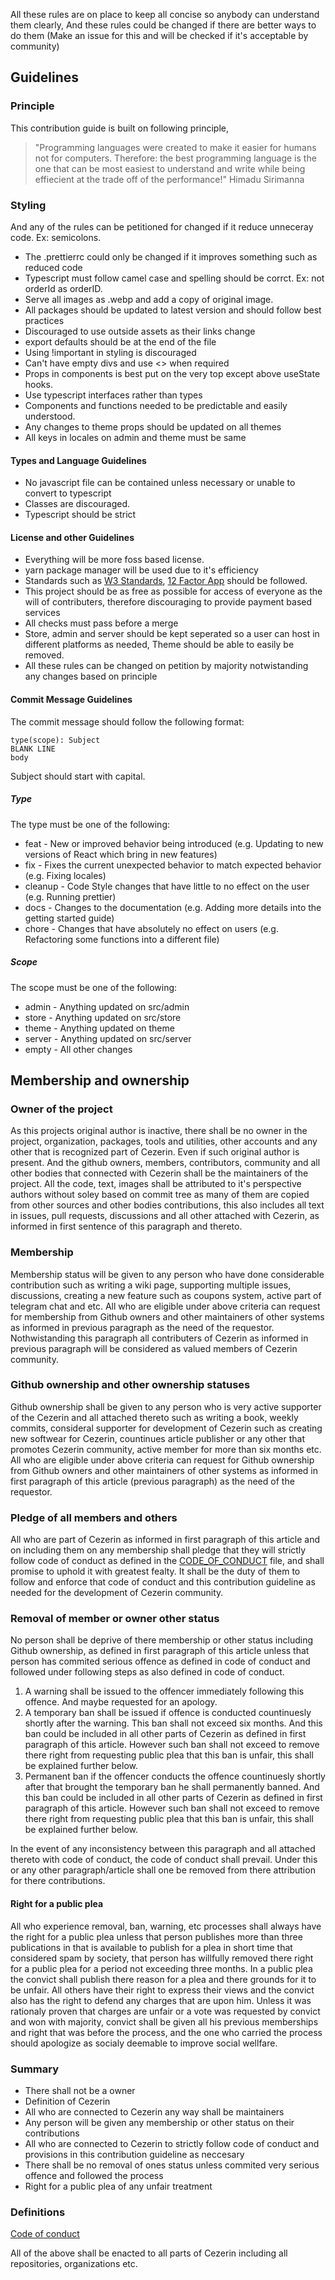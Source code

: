 All these rules are on place to keep all concise so anybody can understand them
clearly, And these rules could be changed if there are better ways to do them
(Make an issue for this and will be checked if it's acceptable by community)

## Guidelines

### Principle

This contribution guide is built on following principle,

> "Programming languages were created to make it easier for humans not for computers.
> Therefore: the best programming language is the one that can be most easiest to understand and write while being effiecient at the trade off of the performance!" Himadu Sirimanna

### Styling

And any of the rules can be petitioned for changed if it reduce unneceray code. Ex: semicolons.

- The .prettierrc could only be changed if it improves something such as reduced code
- Typescript must follow camel case and spelling should be corrct. Ex: not orderId as orderID.
- Serve all images as .webp and add a copy of original image.
- All packages should be updated to latest version and should follow best practices
- Discouraged to use outside assets as their links change
- export defaults should be at the end of the file
- Using !important in styling is discouraged
- Can't have empty divs and use <> when required
- Props in components is best put on the very top except above useState hooks.
- Use typescript interfaces rather than types
- Components and functions needed to be predictable and easily understood.
- Any changes to theme props should be updated on all themes
- All keys in locales on admin and theme must be same

#### Types and Language Guidelines

- No javascript file can be contained unless necessary or unable to convert to typescript
- Classes are discouraged.
- Typescript should be strict

#### License and other Guidelines

- Everything will be more foss based license.
- yarn package manager will be used due to it's efficiency
- Standards such as [W3 Standards](https://www.w3.org/standards/), [12 Factor App](https://12factor.net/) should be followed.
- This project should be as free as possible for access of everyone as the will of contributers, therefore discouraging to provide payment based services
- All checks must pass before a merge
- Store, admin and server should be kept seperated so a user can host in different platforms as needed, Theme should be able to easily be removed.
- All these rules can be changed on petition by majority notwistanding any changes based on principle

#### Commit Message Guidelines

The commit message should follow the following format:

```plain
type(scope): Subject
BLANK LINE
body
```

Subject should start with capital.

##### Type

The type must be one of the following:

- feat - New or improved behavior being introduced (e.g. Updating to new versions of React which bring in new features)
- fix - Fixes the current unexpected behavior to match expected behavior (e.g. Fixing locales)
- cleanup - Code Style changes that have little to no effect on the user (e.g. Running prettier)
- docs - Changes to the documentation (e.g. Adding more details into the getting started guide)
- chore - Changes that have absolutely no effect on users (e.g. Refactoring some functions into a different file)

##### Scope

The scope must be one of the following:

- admin - Anything updated on src/admin
- store - Anything updated on src/store
- theme - Anything updated on theme
- server - Anything updated on src/server
- empty - All other changes

## Membership and ownership

### Owner of the project

As this projects original author is inactive, there shall be no owner in the project, organization, packages, tools and utilities, other accounts and any other that is recognized part of Cezerin. Even if such original author is present.
And the github owners, members, contributors, community and all other bodies that connected with Cezerin shall be the maintainers of the project. All the code, text, images shall be attributed to it's perspective authors without soley based on commit tree as many of them are copied from other sources and other bodies contributions, this also includes all text in issues, pull requests, discussions and all other attached with Cezerin, as informed in first sentence of this paragraph and thereto.

### Membership

Membership status will be given to any person who have done considerable contribution such as writing a wiki page, supporting multiple issues, discussions, creating a new feature such as coupons system, active part of telegram chat and etc. All who are eligible under above criteria can request for membership from Github owners and other maintainers of other systems as informed in previous paragraph as the need of the requestor. Nothwistanding this paragraph all contributers of Cezerin as informed in previous paragraph will be considered as valued members of Cezerin community.

### Github ownership and other ownership statuses

Github ownership shall be given to any person who is very active supporter of the Cezerin and all attached thereto such as writing a book, weekly commits, consideral supporter for development of Cezerin such as creating new softwear for Cezerin, countinues article publisher or any other that promotes Cezerin community, active member for more than six months etc. All who are eligible under above criteria can request for Github ownership from Github owners and other maintainers of other systems as informed in first paragraph of this article (previous paragraph) as the need of the requestor.

### Pledge of all members and others

All who are part of Cezerin as informed in first paragraph of this article and on including them on any membership shall pledge that they will strictly follow code of conduct as defined in the [CODE_OF_CONDUCT](https://github.com/Cezerin2/Cezerin2/blob/main/CODE_OF_CONDUCT.md) file, and shall promise to uphold it with greatest fealty. It shall be the duty of them to follow and enforce that code of conduct and this contribution guideline as needed for the development of Cezerin community.

### Removal of member or owner other status

No person shall be deprive of there membership or other status including Github ownership, as defined in first paragraph of this article unless that person has commited serious offence as defined in code of conduct and followed under following steps as also defined in code of conduct.

1. A warning shall be issued to the offencer immediately following this offence. And maybe requested for an apology.
2. A temporary ban shall be issued if offence is conducted countinuesly shortly after the warning. This ban shall not exceed six months. And this ban could be included in all other parts of Cezerin as defined in first paragraph of this article. However such ban shall not exceed to remove there right from requesting public plea that this ban is unfair, this shall be explained further below.
3. Permanent ban if the offencer conducts the offence countinuesly shortly after that brought the temporary ban he shall permanently banned. And this ban could be included in all other parts of Cezerin as defined in first paragraph of this article. However such ban shall not exceed to remove there right from requesting public plea that this ban is unfair, this shall be explained further below.

In the event of any inconsistency between this paragraph and all attached thereto with code of conduct, the code of conduct shall prevail.
Under this or any other paragraph/article shall one be removed from there attribution for there contributions.

#### Right for a public plea

All who experience removal, ban, warning, etc processes shall always have the right for a public plea unless that person publishes more than three publications in that is available to publish for a plea in short time that considered spam by society, that person has willfully removed there right for a public plea for a period not exceeding three months. In a public plea the convict shall publish there reason for a plea and there grounds for it to be unfair. All others have their right to express their views and the convict also has the right to defend any charges that are upon him. Unless it was rationaly proven that charges are unfair or a vote was requested by convict and won with majority, convict shall be given all his previous memberships and right that was before the process, and the one who carried the process should apologize as socialy deemable to improve social wellfare.

### Summary

- There shall not be a owner
- Definition of Cezerin
- All who are connected to Cezerin any way shall be maintainers
- Any person will be given any membership or other status on their contributions
- All who are connected to Cezerin to strictly follow code of conduct and provisions in this contribution guideline as neccesary
- There shall be no removal of ones status unless commited very serious offence and followed the process
- Right for a public plea of any unfair treatment

### Definitions

[Code of conduct](https://github.com/Cezerin2/Cezerin2/blob/main/CODE_OF_CONDUCT.md)

All of the above shall be enacted to all parts of Cezerin including all repositories, organizations etc.
